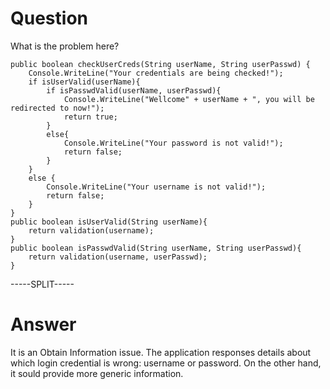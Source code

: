 # Question
 
What is the problem here?
 
```
public boolean checkUserCreds(String userName, String userPasswd) {
	Console.WriteLine("Your credentials are being checked!");
	if isUserValid(userName){
		if isPasswdValid(userName, userPasswd){
			Console.WriteLine("Wellcome" + userName + ", you will be redirected to now!");
			return true;
		}
		else{
			Console.WriteLine("Your password is not valid!");
			return false;
		}
	}
	else {
		Console.WriteLine("Your username is not valid!");
		return false;
	}
}
public boolean isUserValid(String userName){
	return validation(username);
}
public boolean isPasswdValid(String userName, String userPasswd){
	return validation(username, userPasswd);
}
```
 
-----SPLIT-----
 
# Answer

It is an Obtain Information issue. The application responses details about which login credential is wrong: username or password. On the other hand, it sould provide more generic information.
